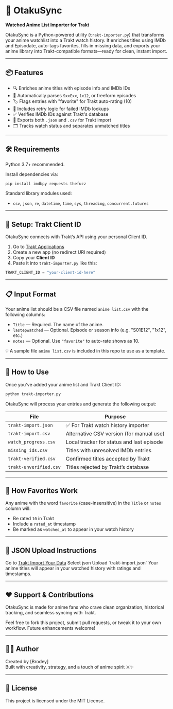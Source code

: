 # 🎌 OtakuSync  
**Watched Anime List Importer for Trakt**

OtakuSync is a Python-powered utility (`trakt-importer.py`) that transforms your anime watchlist into a Trakt watch history. It enriches titles using IMDb and Episodate, auto-tags favorites, fills in missing data, and exports your anime library into Trakt-compatible formats—ready for clean, instant import.

---

## 📦 Features

- 🔍 Enriches anime titles with episode info and IMDb IDs
- 🧠 Automatically parses `SxxExx`, `1x12`, or freeform episodes
- 🏷️ Flags entries with "favorite" for Trakt auto-rating (10)
- 🔁 Includes retry logic for failed IMDb lookups
- ✅ Verifies IMDb IDs against Trakt's database
- 📄 Exports both `.json` and `.csv` for Trakt import
- 🗂️ Tracks watch status and separates unmatched titles

---

## 🛠 Requirements

Python 3.7+ recommended.

Install dependencies via:

```bash
pip install imdbpy requests thefuzz
```

Standard library modules used:
- `csv`, `json`, `re`, `datetime`, `time`, `sys`, `threading`, `concurrent.futures`

---

## 🔐 Setup: Trakt Client ID

OtakuSync connects with Trakt’s API using your personal Client ID.

1. Go to [Trakt Applications](https://trakt.tv/oauth/applications)
2. Create a new app (no redirect URI required)
3. Copy your **Client ID**
4. Paste it into `trakt-importer.py` like this:

```python
TRAKT_CLIENT_ID = "your-client-id-here"
```

---

## 📋 Input Format

Your anime list should be a CSV file named `anime list.csv` with the following columns:

- `Title` — Required. The name of the anime.
- `lastepwatched` — Optional. Episode or season info (e.g. "S01E12", "1x12", etc.)
- `notes` — Optional. Use `"favorite"` to auto-rate shows as 10.

💡 A sample file `anime list.csv` is included in this repo to use as a template.

---

## 🚀 How to Use

Once you've added your anime list and Trakt Client ID:

```bash
python trakt-importer.py
```

OtakuSync will process your entries and generate the following output:

| File | Purpose |
|------|---------|
| `trakt-import.json` | ✅ For Trakt watch history importer |
| `trakt-import.csv` | Alternative CSV version (for manual use) |
| `watch_progress.csv` | Local tracker for status and last episode |
| `missing_ids.csv` | Titles with unresolved IMDb entries |
| `trakt-verified.csv` | Confirmed titles accepted by Trakt |
| `trakt-unverified.csv` | Titles rejected by Trakt’s database |

---

## 🧾 How Favorites Work

Any anime with the word `favorite` (case-insensitive) in the `Title` or `notes` column will:

- Be rated `10` in Trakt
- Include a `rated_at` timestamp
- Be marked as `watched_at` to appear in your watch history

---

## 📂 JSON Upload Instructions

Go to [Trakt Import Your Data]([https://trakt.tv/users/import/export/history](https://trakt.tv/settings/data))  
Select json
Upload `trakt-import.json`  
Your anime titles will appear in your watched history with ratings and timestamps.

---

## ❤️ Support & Contributions

OtakuSync is made for anime fans who crave clean organization, historical tracking, and seamless syncing with Trakt.

Feel free to fork this project, submit pull requests, or tweak it to your own workflow. Future enhancements welcome!

---

## 🧙‍♂️ Author

Created by [Brodey]  
Built with creativity, strategy, and a touch of anime spirit ⚔️✨

---

## 📄 License

This project is licensed under the MIT License.
